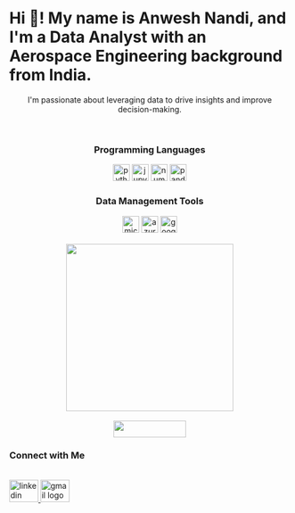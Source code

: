 <h1 align="left">Hi 👋! My name is Anwesh Nandi, and I'm a Data Analyst with an Aerospace Engineering background from India.</h1>

<p align="center">
  I'm passionate about leveraging data to drive insights and improve decision-making.
</p>

<br clear="both">

<div align="center">
  <h3>Programming Languages</h3>
  <img src="https://cdn.jsdelivr.net/gh/devicons/devicon/icons/python/python-original.svg" height="30" alt="python logo"  />
  <img src="https://cdn.jsdelivr.net/gh/devicons/devicon/icons/jupyter/jupyter-original.svg" height="30" alt="jupyter logo"  />
  <img src="https://cdn.jsdelivr.net/gh/devicons/devicon/icons/numpy/numpy-original.svg" height="30" alt="numpy logo"  />
  <img src="https://cdn.jsdelivr.net/gh/devicons/devicon/icons/pandas/pandas-original.svg" height="30" alt="pandas logo"  />
</div>

<div align="center">
  <h3>Data Management Tools</h3>
  <img src="https://cdn.jsdelivr.net/gh/devicons/devicon/icons/microsoftsqlserver/microsoftsqlserver-plain.svg" height="30" alt="microsoftsqlserver logo"  />
  <img src="https://cdn.jsdelivr.net/gh/devicons/devicon/icons/azure/azure-original.svg" height="30" alt="azure logo"  />
  <img src="https://cdn.jsdelivr.net/gh/devicons/devicon/icons/googlecloud/googlecloud-original.svg" height="30" alt="googlecloud logo"  />
</div>

<br clear="both">

<div align="center">
  <img height="300" src="https://mir-s3-cdn-cf.behance.net/project_modules/fs/d5f77c104128975.5f5bdc0d6d7b6.gif"  />
</div>

<br clear="both">

<div align="center">
  <img src="https://visitor-badge.laobi.icu/badge?page_id=Anwesh27.Anwesh27&left_color=midnightblue" width="130" height="30" />
</div>

### Connect with Me

<br clear="both">

<div align="left">
  <a href="http://www.linkedin.com/in/anwesh-nandi-aab8011b7" target="_blank">
    <img src="https://raw.githubusercontent.com/maurodesouza/profile-readme-generator/master/src/assets/icons/social/linkedin/default.svg" width="52" height="40" alt="linkedin logo"  />
  </a>
  <a href="mailto:anwesh.nandi1@gmail.com" target="_blank">
    <img src="https://raw.githubusercontent.com/maurodesouza/profile-readme-generator/master/src/assets/icons/social/gmail/default.svg" width="52" height="40" alt="gmail logo"  />
  </a>
</div>

